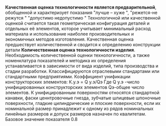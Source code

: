**Качественная оценка технологичности является предварительной**, обобщенной и характеризует показания "лучше – хуже ", "режется-не режутся " "допустимо недопустимо " Технологичной или качественной оценкой считается такая геометрическая конфигурация деталей и отдельных её элементов, которое учитывает минимальный расход материала и использование наиболее производительных и экономичных методов изготовления. Качественная оценка предшествует количественной и сводится к определению конструкции детали **Количественная оценка технологичности изделия**. 
Необходимость количественной оценки технологичности, а также номенклатура показателей и методика их определения устанавливается в зависимости от вида изделий, типа производства и стадии разработки. Классифицируются отраслевыми стандартами или стандартными предприятиями. Коэффициент унификации конструкторских элементов: К.у.э = Q у.э/Qэ Где Q у.э -число унифицированных конструкторских элементов Qэ-общее число элементов. К унифицированным поверхностям относятся стандартной канавки, фаски ценнтровочные гнезда, зубчатые шлицевые шпоночные поверхности, гладкие цилиндрические и плоские поверхности, если их номинальной размер принадлежит к одному из рядов номинальных линейных размеров и допуск размеров назначен по квалитетам. Базовое значение показателя 0.8